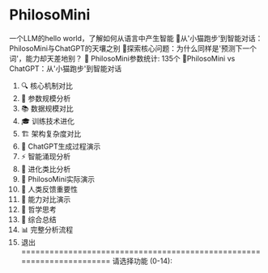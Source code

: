 # PhilosoMini
一个LLM的hello world，了解如何从语言中产生智能
🌟从'小猫跑步'到智能对话：PhilosoMini与ChatGPT的天壤之别
🌟探索核心问题：为什么同样是'预测下一个词'，能力却天差地别？
🧠 PhilosoMini参数统计: 135个
🌟PhilosoMini vs ChatGPT：从'小猫跑步'到智能对话

1.  🔍 核心机制对比
2.  🔢 参数规模分析
3.  📚 数据规模对比
4.  🎓 训练技术进化
5.  🏗️ 架构复杂度对比
6.  🤖 ChatGPT生成过程演示
7.  ⚡ 智能涌现分析
8.  🌟 进化类比分析
9.  🔬 PhilosoMini实际演示
10. 💝 人类反馈重要性
11. 🎪 能力对比演示
12. 🤔 哲学思考
13. 🌟 综合总结
14. 📊 完整分析流程
0.  退出
======================================================================
请选择功能 (0-14): 
